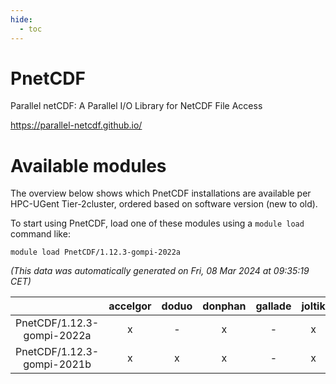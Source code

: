 ```yaml
---
hide:
  - toc
---
```


PnetCDF
=======


Parallel netCDF: A Parallel I/O Library for NetCDF File Access

https://parallel-netcdf.github.io/
# Available modules


The overview below shows which PnetCDF installations are available per HPC-UGent Tier-2cluster, ordered based on software version (new to old).

To start using PnetCDF, load one of these modules using a `module load` command like:

```shell
module load PnetCDF/1.12.3-gompi-2022a
```

*(This data was automatically generated on Fri, 08 Mar 2024 at 09:35:19 CET)*  

| |accelgor|doduo|donphan|gallade|joltik|skitty|
| :---: | :---: | :---: | :---: | :---: | :---: | :---: |
|PnetCDF/1.12.3-gompi-2022a|x|-|x|-|x|-|
|PnetCDF/1.12.3-gompi-2021b|x|x|x|-|x|x|
